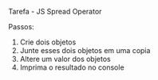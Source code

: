 Tarefa - JS Spread Operator

Passos:

1) Crie dois objetos
2) Junte esses dois objetos em uma copia
3) Altere um valor dos objetos
4) Imprima o resultado no console
